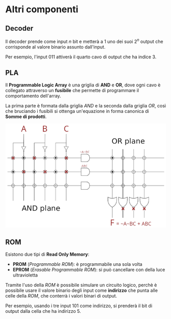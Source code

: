 # Altri componenti

## Decoder

Il decoder prende come input $n$ bit e metterà a $1$ uno dei suoi $2^n$ output che corrisponde al valore binario assunto dall'input.

Per esempio, l'input $011$ attiverà il quarto cavo di output che ha indice $3$.

## PLA

Il **Programmable Logic Array** è una griglia di **AND** e **OR**, dove ogni cavo è collegato attraverso un **fusibile** che permette di programmare il comportamento dell'array.

La prima parte è formata dalla griglia _AND_ e la seconda dalla griglia _OR_, così che bruciando i fusibili si ottenga un'equazione in forma canonica di **Somme di prodotti**.

![Esempio di circuito PLA programmato](assets/01.png)

## ROM

Esistono due tipi di **Read Only Memory**:
- **PROM** (_Programmable ROM_): è programmabile una sola volta
- **EPROM** (_Erasable Programmable ROM_): si può cancellare con della luce ultravioletta

Tramite l'uso della _ROM_ è possibile simulare un circuito logico, perchè è possibile usare il valore binario degli input come **indirizzo** che punta alle celle della _ROM_, che conterrà i valori binari di output.

Per esempio, usando i tre input $101$ come indirizzo, si prenderà il bit di output dalla cella che ha indirizzo $5$.
